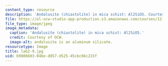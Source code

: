 ```yaml
---
content_type: resource
description: 'Andalusite (chiastolite) in mica schist: Al2SiO5. Courtesy of OCW.'
file: https://ol-ocw-studio-app-production.s3.amazonaws.com/courses/12-108-structure-of-earth-materials-fall-2004/b980660304bed857d52545cbc66c215f_lab2-9.jpg
file_type: image/jpeg
image_metadata:
  caption: 'Andalusite (chiastolite) in mica schist: Al2SiO5.'
  credit: Courtesy of OCW.
  image-alt: andalusite is an aluminum silicate.
resourcetype: Image
title: lab2-9.jpg
uid: b9806603-04be-d857-d525-45cbc66c215f
---
```

